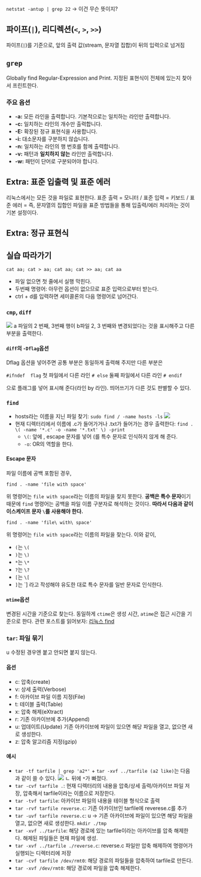 `netstat -antup | grep 22`  → 이건 무슨 뜻이지?
## 파이프(`|`), 리디렉션(`<`, `>`, `>>`)
파이프(`|`)를 기준으로, 앞의 출력 값(stream, 문자열 집합)이 뒤의 입력으로 넘겨짐
## `grep`
Globally find Regular-Expression and Print. 지정된 표현식이 전체에 있는지 찾아서 프린트한다.
### 주요 옵션
- **-a:** 모든 라인을 출력합니다. 기본적으로는 일치하는 라인만 출력합니다.
- **-c:** 일치하는 라인의 개수만 출력합니다.
- **-E:** 확장된 정규 표현식을 사용합니다.
- **-i:** 대소문자를 구분하지 않습니다.
- **-n:** 일치하는 라인의 행 번호를 함께 출력합니다.
- **-v:** 패턴과 **일치하지 않는** 라인만 출력합니다.
- **-w:** 패턴이 단어로 구분되어야 합니다.
## Extra: 표준 입출력 및 표준 에러
리눅스에서는 모든 것을 파일로 표현한다.
표준 출력 = 모니터 / 표준 입력 = 키보드 / 표준 에러 = 
즉, 문자열의 집합인 파일을 표준 방법들을 통해 입출력/에러 처리하는 것이 기본 설정이다.
## Extra: 정규 표현식

## 실습 따라가기
`cat aa; cat > aa; cat aa; cat >> aa; cat aa`
- 파일 없으면 첫 줄에서 실행 막힌다.
- 두번째 명령어: 아무런 옵션이 없으므로 표준 입력으로부터 받는다. 
- ctrl + d를 입력하면 세미콜론의 다음 명령어로 넘어간다.
### `cmp`, `diff`
![](https://onedrive.live.com/embed?resid=C4F97B3B64AE3E7A%217070&authkey=%21AGCMfk9JSR5Ekgk&width=251&height=193)
a 파일의 2 번째, 3번째 행이 b파일 2, 3 번째와 변경되었다는 것을 표시해주고 다른 부분을 출력한다.
#### `diff`의 `-Dflag`옵션
Dflag 옵션을 넣어주면 공통 부분은 동일하게 출력해 주지만 다른 부분은 

`#ifndef  flag`
첫 파일에서 다른 라인
`# else`
둘째 파일에서 다른 라인
`# endif` 

으로 플래그를 넣어 표시해 준다(라인 by 라인). 띄어쓰기가 다른 것도 판별할 수 있다.
### `find`
- hosts라는 이름을 지닌 파일 찾기: `sudo find / -name hosts -ls`
![](https://onedrive.live.com/embed?resid=C4F97B3B64AE3E7A%217071&authkey=%21AMM6bznVqmWNhc4&width=805&height=59)
- 현재 디렉터리에서 이름에 .c가 들어가거나 .txt가 들어가는 경우 출력한다: `find . \( -name '*.c' -o -name '*.txt' \) -print`
	- `\(`: 앞에 \, escape 문자를 넣어 (를 특수 문자로 인식하지 않게 해 준다. 
	- `-o`: OR의 역할을 한다.
#### Escape 문자
파일 이름에 공백 포함된 경우,
```
find . -name 'file with space'
```
위 명령어는 `file with space`라는 이름의 파일을 찾지 못한다.
**공백은 특수 문자**이기 때문에 `find` 명령어는 공백을 파일 이름 구분자로 해석하는 것이다. **따라서 다음과 같이 이스케이프 문자 `\`를 사용해야 한다.**
```
find . -name 'file\ with\ space'
```
위 명령어는 `file with space`라는 이름의 파일을 찾는다. 이와 같이,
- `(`는 `\(`
- `)`는 `\)`
- `*`는 `\*`
- `?`는 `\?`
- `[`는 `\[`
- `]`는 `\]
라고 작성해야 유도한 대로 특수 문자를 일반 문자로 인식한다.
#### `mtime`옵션
변경된 시간을 기준으로 찾는다. 동일하게 `ctime`은 생성 시간, `atime`은 접근 시간을 기준으로 한다.
관련 포스트를 읽어보자: [리눅스 find](https://m.blog.naver.com/ooa1769/220521238103)
### `tar`: 파일 묶기
u 수정된 경우엔 붙고 안되면 붙지 않는다.
#### 옵션
- c: 압축(create)
- v: 상세 출력(Verbose)
- f: 아카이브 파일 이름 지정(File)
- t: 테이블 출력(Table)
- x: 압축 해제(eXtract)
- r: 기존 아카이브에 추가(Append)
- u: 업데이트(Update)
	기존 아카이브에 파일이 있으면 해당 파일을 열고, 없으면 새로 생성한다.
- z: 압축 알고리즘 지정(gzip)
#### 예시
- `tar -tf tarfile | grep 'a2*'` + `tar -xvf ../tarfile (a2 like)`는 다음과 같이 쓸 수 있다.
 ![](https://onedrive.live.com/embed?resid=C4F97B3B64AE3E7A%217072&authkey=%21AP3Q2nTrRIVtdek&width=708&height=15)
ㄴ 뒤에 `*`가  빠졌다.
- `tar -cvf tarfile .`: 현재 디렉터리의 내용을 압축/상세 출력/아카이브 파일 저장, 압축해서 tarfile이라는 이름으로 저장한다.
- `tar -tvf tarfile`:  아카이브 파일의 내용을 테이블 형식으로 출력
- `tar -rvf tarfile reverse.c`: 기존 아카이브인 tarfile에 reverese.c를 추가
- `tar -uvf tarfile reverse.c`:  u → 기존 아카이브에 파일이 있으면 해당 파일을 열고, 없으면 새로 생성한다.
`mkdir ./tmp`
- `tar -xvf ../tarfile`: 해당 경로에 있는 tarfile이라는 아카이브를 압축 해제한다. 해제된 파일들은 현재 파일에 생성.
- `tar -xvf ../tarfile ./reverse.c`: reverse.c 파일만 압축 해제하여 명령어가 실행되는 디렉터리에 저장
- `tar -cvf tarfile /dev/rmt0`: 해당 경로의 파일들을 압축하여 tarfile로 만든다.
- `tar -xvf /dev/rmt0`: 해당 경로에 파일을 압축 해제한다.